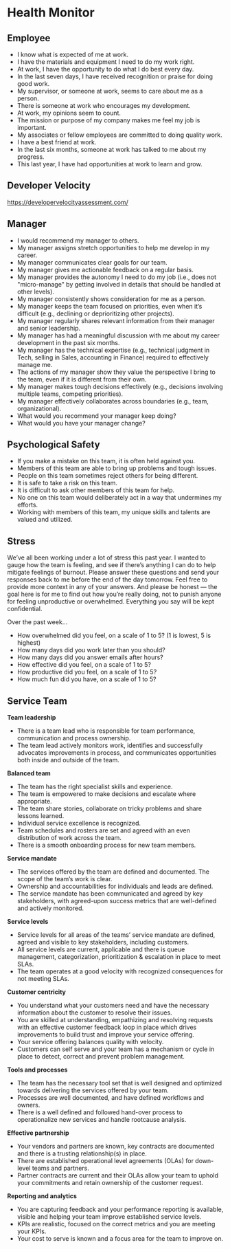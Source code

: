 # Health Monitor
## Employee

- I know what is expected of me at work.
- I have the materials and equipment I need to do my work right.
- At work, I have the opportunity to do what I do best every day.
- In the last seven days, I have received recognition or praise for doing good work.
- My supervisor, or someone at work, seems to care about me as a person.
- There is someone at work who encourages my development.
- At work, my opinions seem to count.
- The mission or purpose of my company makes me feel my job is important.
- My associates or fellow employees are committed to doing quality work.
- I have a best friend at work.
- In the last six months, someone at work has talked to me about my progress.
- This last year, I have had opportunities at work to learn and grow.

## Developer Velocity

https://developervelocityassessment.com/

## Manager

- I would recommend my manager to others.
- My manager assigns stretch opportunities to help me develop in my career.
- My manager communicates clear goals for our team.
- My manager gives me actionable feedback on a regular basis.
- My manager provides the autonomy I need to do my job (i.e., does not "micro-manage" by getting involved in details that should be handled at other levels).
- My manager consistently shows consideration for me as a person.
- My manager keeps the team focused on priorities, even when it’s difficult (e.g., declining or deprioritizing other projects).
- My manager regularly shares relevant information from their manager and senior leadership.
- My manager has had a meaningful discussion with me about my career development in the past six months.
- My manager has the technical expertise (e.g., technical judgment in Tech, selling in Sales, accounting in Finance) required to effectively manage me.
- The actions of my manager show they value the perspective I bring to the team, even if it is different from their own.
- My manager makes tough decisions effectively (e.g., decisions involving multiple teams, competing priorities).
- My manager effectively collaborates across boundaries (e.g., team, organizational).
- What would you recommend your manager keep doing?
- What would you have your manager change?

## Psychological Safety

- If you make a mistake on this team, it is often held against you.
- Members of this team are able to bring up problems and tough issues.
- People on this team sometimes reject others for being different.
- It is safe to take a risk on this team.
- It is difficult to ask other members of this team for help.
- No one on this team would deliberately act in a way that undermines my efforts.
- Working with members of this team, my unique skills and talents are valued and utilized.

## Stress

We’ve all been working under a lot of stress this past year. I wanted to gauge how the team is feeling, and see if there’s anything I can do to help mitigate feelings of burnout. Please answer these questions and send your responses back to me before the end of the day tomorrow. Feel free to provide more context in any of your answers. And please be honest — the goal here is for me to find out how you’re really doing, not to punish anyone for feeling unproductive or overwhelmed. Everything you say will be kept confidential.

Over the past week…

- How overwhelmed did you feel, on a scale of 1 to 5? (1 is lowest, 5 is highest)
- How many days did you work later than you should?
- How many days did you answer emails after hours?
- How effective did you feel, on a scale of 1 to 5?
- How productive did you feel, on a scale of 1 to 5?
- How much fun did you have, on a scale of 1 to 5?

## Service Team

**Team leadership** 
- There is a team lead who is responsible for team performance, communication and process ownership. 
- The team lead actively monitors work, identifies and successfully advocates improvements in process, and communicates opportunities both inside and outside of the team.

**Balanced team** 
- The team has the right specialist skills and experience. 
- The team is empowered to make decisions and escalate where appropriate. 
- The team share stories, collaborate on tricky problems and share lessons learned.
- Individual service excellence is recognized.
- Team schedules and rosters are set and agreed with an even distribution of work across the team. 
- There is a smooth onboarding process for new team members.

**Service mandate**
- The services offered by the team are defined and documented. The scope of the team’s work is clear.
- Ownership and accountabilities for individuals and leads are defined. 
- The service mandate has been communicated and agreed by key stakeholders, with agreed-upon success metrics that are well-defined and actively monitored.

**Service levels**
- Service levels for all areas of the teams’ service mandate are defined, agreed and visible to key stakeholders, including customers.
- All service levels are current, applicable and there is queue management, categorization, prioritization & escalation in place to meet SLAs. 
- The team operates at a good velocity with recognized consequences for not meeting SLAs.

**Customer centricity**
- You understand what your customers need and have the necessary information about the customer to resolve their issues. 
- You are skilled at understanding, empathizing and resolving requests with an effective customer feedback loop in place which drives improvements to build trust and
improve your service offering. 
- Your service offering balances quality with velocity.
- Customers can self serve and your team has a mechanism or cycle in place to detect, correct and prevent problem management. 

**Tools and processes**
- The team has the necessary tool set that is well designed and optimized towards delivering the services offered by your team.
- Processes are well documented, and have defined workflows and owners. 
- There is a well defined and followed hand-over process to operationalize new services and handle rootcause analysis.

**Effective partnership**
- Your vendors and partners are known, key contracts are documented and there is a trusting relationship(s) in place.
- There are established operational level agreements (OLAs) for down-level teams and partners. 
- Partner contracts are current and their OLAs allow your team to uphold your commitments and retain ownership of the customer request.

**Reporting and analytics**
- You are capturing feedback and your performance reporting is available, visible and helping your team improve established service levels. 
- KPIs are realistic, focused on the correct metrics and you are meeting your KPIs. 
- Your cost to serve is known and a focus area for the team to improve on.
